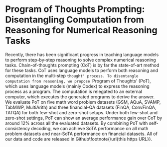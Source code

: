# Program of Thoughts Prompting: Disentangling Computation from Reasoning for Numerical Reasoning Tasks

Recently, there has been significant progress in teaching language models to perform step-by-step reasoning to solve complex numerical reasoning tasks. Chain-of-thoughts prompting (CoT) is by far the state-of-art method for these tasks. CoT uses language models to perform both reasoning and computation in the multi-step `thought' process. To disentangle computation from reasoning, we propose `Program of Thoughts' (PoT), which uses language models (mainly Codex) to express the reasoning process as a program. The computation is relegated to an external computer, which executes the generated programs to derive the answer. We evaluate PoT on five math word problem datasets (GSM, AQuA, SVAMP, TabMWP, MultiArith) and three financial-QA datasets (FinQA, ConvFinQA, TATQA) for both few-shot and zero-shot setups. Under both few-shot and zero-shot settings, PoT can show an average performance gain over CoT by around 12\% across all the evaluated datasets. By combining PoT with self-consistency decoding, we can achieve SoTA performance on all math problem datasets and near-SoTA performance on financial datasets. All of our data and code are released in Github\footnote{\url{this https URL}}.
